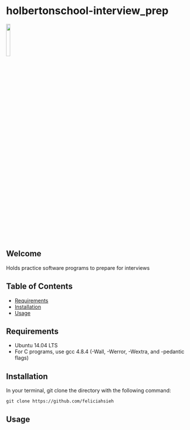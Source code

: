 # holbertonschool-interview_prep

<img src="https://" style="height:15%;width:15%" />

## Welcome
Holds practice software programs to prepare for interviews

## Table of Contents
* [Requirements](#requirements)
* [Installation](#installation)
* [Usage](#usage)


## Requirements
* Ubuntu 14.04 LTS
* For C programs, use gcc 4.8.4 (-Wall, -Werror, -Wextra, and -pedantic flags)

## Installation
In your terminal, git clone the directory with the following command:
```
git clone https://github.com/feliciahsieh
```

## Usage
